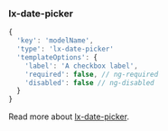### lx-date-picker
```javascript
{
  'key': 'modelName',
  'type': 'lx-date-picker'
  'templateOptions': {
    'label': 'A checkbox label',
    'required': false, // ng-required
    'disabled': false // ng-disabled
  }
}
```
Read more about [lx-date-picker](http://ui.lumapps.com/directives/date-picker).
